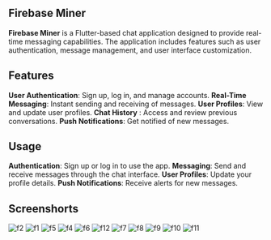 ## Firebase Miner


**Firebase Miner** is a Flutter-based chat application designed to provide real-time messaging capabilities. The application includes features such as user authentication, message management, and user interface customization.

## Features
**User Authentication**: Sign up, log in, and manage accounts.
**Real-Time Messaging**: Instant sending and receiving of messages.
**User Profiles**: View and update user profiles.
**Chat History** : Access and review previous conversations.
**Push Notifications**: Get notified of new messages.


## Usage
**Authentication**: Sign up or log in to use the app.
**Messaging**: Send and receive messages through the chat interface.
**User Profiles**: Update your profile details.
**Push Notifications**: Receive alerts for new messages.


## Screenshorts
![f2](https://github.com/user-attachments/assets/016c7de6-1f32-4789-8b5d-82f0c808cae8)
![f1](https://github.com/user-attachments/assets/8327a627-6770-4346-8ec5-e93ce1a116c6)
![f5](https://github.com/user-attachments/assets/6e374dce-0bc6-4f06-acb5-9e1ca44f3817)
![f4](https://github.com/user-attachments/assets/6f146c63-6128-4b02-b308-31e889c72982)
![f6](https://github.com/user-attachments/assets/88c804d5-2e74-40c1-8ba0-0e7e7dbf89b1)
![f12](https://github.com/user-attachments/assets/9db15645-48b7-4aba-87d4-ab8c62b219f5)
![f7](https://github.com/user-attachments/assets/ba705477-d8dd-4c3d-b662-40a9c4315a90)
![f8](https://github.com/user-attachments/assets/0971cc0b-9090-4d4f-bcf3-dd0683518c9b)
![f9](https://github.com/user-attachments/assets/e695e1b7-bc03-428a-b53b-f9d285e02038)
![f10](https://github.com/user-attachments/assets/922c1fac-c8ad-429d-8c28-4070e114fc9c)
![f11](https://github.com/user-attachments/assets/bcef8298-cbba-4b32-8fe3-9338ba818179)
